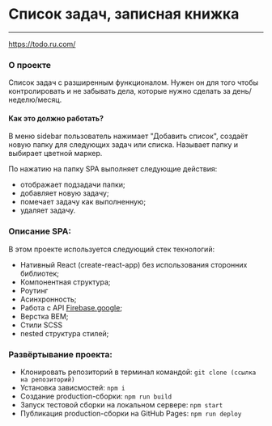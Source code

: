 # Список задач, записная книжка 

---
https://todo.ru.com/

### О проекте
Список задач с разширенным функционалом. Нужен он для того чтобы контролировать и не забывать дела, которые нужно сделать за день/неделю/месяц.

#### Как это должно работать?
В меню sidebar пользователь нажимает "Добавить список", создаёт новую папку для следующих задач или списка. Называет папку и выбирает цветной маркер.


По нажатию на папку SPA выполняет следующие действия:
* отображает подзадачи папки;
* добавляет новую задачу;
* помечает задачу как выполненную;
* удаляет задачу.

### Описание SPA:
В этом проекте используется следующий стек технологий:

* Нативный React (create-react-app) без использования сторонних библиотек;
* Компонентная структура;
* Роутинг
* Асинхронность;
* Работа с API [Firebase.google](https://firebase.google.com/);
* Верстка BEM;
* Стили SCSS 
* nested структура стилей;

### Развёртывание проекта:
* Клонировать репозиторий в терминал командой: ```git clone (ссылка на репозиторий)```
* Установка зависмостей: ```npm i```
* Создание production-сборки: ```npm run build```
* Запуск тестовой сборки на локальном сервере: ```npm start```
* Публикация production-сборки на GitHub Pages: ```npm run deploy```
